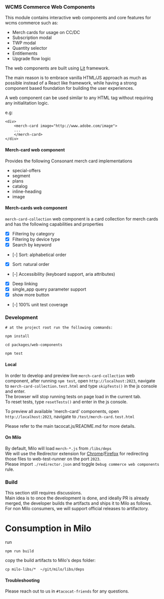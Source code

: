### WCMS Commerce Web Components

This module contains interactive web components and core features for wcms commerce such as:

* Merch cards for usage on CC/DC
* Subscription modal
* TWP modal
* Quantity selector
* Entitlements
* Upgrade flow logic

The web components are built using [Lit](https://lit.dev/) framework.

The main reason is to embrace vanilla HTML/JS approach as much as possible instead of a React like framework, while having a strong component based foundation for building the user experiences.

A web component can be used similar to any HTML tag without requiring any initialitation logic.

e.g:

```
<div>
    <merch-card image="http://www.adobe.com/image">
    ...
    </merch-card>
</div>
```

#### Merch-card web component
Provides the following Consonant merch card implementations

- special-offers
- segment
- plans
- catalog
- inline-heading
- image

#### Merch-cards web component
`merch-card-collection` web component is a card collection for merch cards and has the following capabilities and properties

 - [x] Filtering by category
 - [x] Filtering by device type
 - [x] Search by keyword
 - [-] Sort: alphabetical order
 - [x] Sort: natural order
 - [-] Accessibility (keyboard support, aria attributes)
 - [x] Deep linking
 - [x] single_app query parameter support
 - [x] show more button
 - [-] 100% unit test coverage

 ### Development
```
# at the project root run the following commands:

npm install

cd packages/web-components

npm test
```

#### Local
In order to develop and preview live `merch-card-collection` web component, after running `npm test`, open `http://localhost:2023`, navigate to `merch-card-collection.test.html` and type `skipTests()` in the js console and enter.<br />
The browser will stop running tests on page load in the current tab.<br />
To reset tests, type `resetTests()` and enter in the js console.<br />

To preview all available 'merch-card' components, open `http://localhost:2023`, navigate to `/test/merch-card.test.html`

Please refer to the main tacocat.js/README.md for more details.


#### On Milo

By default, Milo will load `merch-*.js` from `/libs/deps`<br/>
We will use the Redirector extension for [Chrome](https://chrome.google.com/webstore/detail/redirector/ocgpenflpmgnfapjedencafcfakcekcd)/[Firefox](https://addons.mozilla.org/en-US/firefox/addon/redirector/) for redirecting those files to web-test-runner on the port `2023`.<br/>
Please import `./redirector.json` and toggle `Debug commerce web components` rule.

### Build
This section still requires discussions.<br />
Main idea is to once the development is done, and ideally PR is already merged, the developer builds the artifacts and ships it to Milo as follows.<br />
For non Milo consumers, we will support official releases to artifactory.

# Consumption in Milo
run
```
npm run build
```
copy the build artifacts to Milo's deps folder:
```
cp milo-libs/*  ~/git/milo/libs/deps
```

#### Troubleshooting
Please reach out to us in `#tacocat-friends` for any questions.
